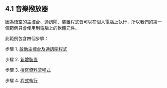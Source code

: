 ## 4.1 音樂撥放器

因為悟空的主控台、通訊閘、裝置程式皆可以在個人電腦上執行，所以我們的第一個範例只會使用到電腦上的軟體元件。

此範例包含四個步驟：

步驟 1. [啟動主控台及通訊閘程式](OP1/master-gateway.md)

步驟 2. [新增裝置](OP1/device.md)

步驟 3. [撰寫資料流程式](OP1/fbp.md)

步驟 4. [程式執行](OP1/run.md)
